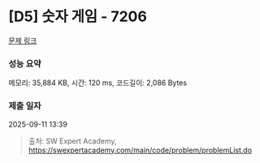 # [D5] 숫자 게임 - 7206 

[문제 링크](https://swexpertacademy.com/main/code/problem/problemDetail.do?contestProbId=AWlGyBQqaEgDFASG) 

### 성능 요약

메모리: 35,884 KB, 시간: 120 ms, 코드길이: 2,086 Bytes

### 제출 일자

2025-09-11 13:39



> 출처: SW Expert Academy, https://swexpertacademy.com/main/code/problem/problemList.do